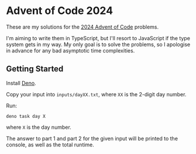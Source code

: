# Advent of Code 2024

These are my solutions for the [2024 Advent of Code](https://adventofcode.com/2024) problems.

I'm aiming to write them in TypeScript, but I'll resort to JavaScript if the type system gets in my way. My only goal is to solve the problems, so I apologise in advance for any bad asymptotic time complexities.

## Getting Started
Install [Deno](https://deno.com).

Copy your input into `inputs/dayXX.txt`, where `XX` is the 2-digit day number.

Run:
```shell
deno task day X
```
where `X` is the day number.

The answer to part 1 and part 2 for the given input will be printed to the console, as well as the total runtime.
